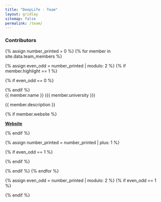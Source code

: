 ```yaml
---
title: "DeepLife - Team"
layout: gridlay
sitemap: false
permalink: /team/
---
```


### Contributors

{% assign number_printed = 0 %}
{% for member in site.data.team_members %}

{% assign even_odd = number_printed | modulo: 2 %}
{% if member.highlight == 1 %}

{% if even_odd == 0 %}
<div class="row">
{% endif %}

<div class="col-sm-6 clearfix">
 <div class="well">
  <pubtit>{{ member.name }} ({{ member.university }})</pubtit>
  <p>{{ member.description }}</p>
  {% if member.website %}
  <p><strong><a href="{{member.website}}">Website</a></strong></p>
  {% endif %}
 </div>
</div>

{% assign number_printed = number_printed | plus: 1 %}

{% if even_odd == 1 %}
</div>
{% endif %}

{% endif %}
{% endfor %}

{% assign even_odd = number_printed | modulo: 2 %}
{% if even_odd == 1 %}
</div>
{% endif %}

<p> &nbsp; </p>
